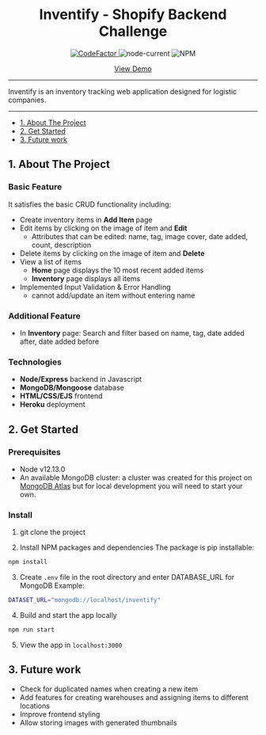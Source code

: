 <h1 align="center">Inventify - Shopify Backend Challenge</h1>

<p align="center">
  <a href="https://www.codefactor.io/repository/github/kevinxyc1/inventify">
    <img src="https://www.codefactor.io/repository/github/kevinxyc1/inventify/badge" alt="CodeFactor" />
  </a>
  <img alt="node-current" src="https://img.shields.io/node/v/express">
  <img alt="NPM" src="https://img.shields.io/npm/l/express">
</p>

<p align="center">
  <a href="https://inventify-app.herokuapp.com/">View Demo
  </a>
</p>

---

Inventify is an inventory tracking web application designed for logistic companies.

---

- [1. About The Project](#1-about-the-project)
- [2. Get Started](#2-get-started)
- [3. Future work](#3-future-work)

## 1. About The Project

### Basic Feature
It satisfies the basic CRUD functionality including:
- Create inventory items in **Add Item** page
- Edit items by clicking on the image of item and **Edit**
  - Attributes that can be edited: name, tag, image cover, date added, count, description
- Delete items by clicking on the image of item and **Delete**
- View a list of items
  - **Home** page displays the 10 most recent added items
  - **Inventory** page displays all items
- Implemented Input Validation & Error Handling
  - cannot add/update an item without entering name
  
### Additional Feature
- In **Inventory** page: Search and filter based on name, tag, date added after, date added before 

### Technologies
- **Node/Express** backend in Javascript
- **MongoDB/Mongoose** database
- **HTML/CSS/EJS** frontend
- **Heroku** deployment
  
## 2. Get Started

### Prerequisites

- Node v12.13.0
- An available MongoDB cluster: a cluster was created for this project on [MongoDB Atlas](https://cloud.mongodb.com) but for local development you will need to start your own.

### Install

1. git clone the project

2. Install NPM packages and dependencies
The package is pip installable:
```bash
npm install
```

3. Create `.env` file in the root directory and enter DATABASE_URL for MongoDB
Example:
```bash
DATASET_URL="mongodb://localhost/inventify"
```
4. Build and start the app locally
```bash
npm run start
```

5. View the app in `localhost:3000`

## 3. Future work

- Check for duplicated names when creating a new item
- Add features for creating warehouses and assigning items to different locations
- Improve frontend styling
- Allow storing images with generated thumbnails
